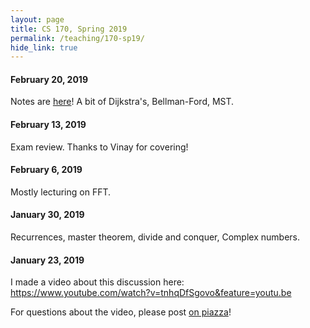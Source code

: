 ```yaml
---
layout: page
title: CS 170, Spring 2019
permalink: /teaching/170-sp19/
hide_link: true
---
```


#### February 20, 2019

Notes are [here](dis05-notes.pdf)! A bit of Dijkstra's, Bellman-Ford, MST.

#### February 13, 2019

Exam review. Thanks to Vinay for covering!

#### February 6, 2019

Mostly lecturing on FFT.

#### January 30, 2019

Recurrences, master theorem, divide and conquer, Complex numbers. 

#### January 23, 2019

I made a video about this discussion here: <https://www.youtube.com/watch?v=tnhqDfSgovo&feature=youtu.be>

For questions about the video, please post [on piazza](https://piazza.com/class/jps21q5aago51y?cid=57)!
